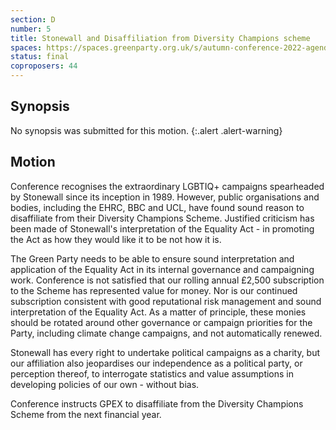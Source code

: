 ```yaml
---
section: D
number: 5
title: Stonewall and Disaffiliation from Diversity Champions scheme
spaces: https://spaces.greenparty.org.uk/s/autumn-conference-2022-agenda-forum/?contentId=100609
status: final
coproposers: 44
---
```

## Synopsis
No synopsis was submitted for this motion.
{:.alert .alert-warning}

## Motion
Conference recognises the extraordinary LGBTIQ+ campaigns spearheaded by Stonewall since its inception in 1989. However, public organisations and bodies, including the EHRC, BBC and UCL, have found sound reason to disaffiliate from their Diversity Champions Scheme. Justified criticism has been made of Stonewall's interpretation of the Equality Act - in promoting the Act as how they would like it to be not how it is.

The Green Party needs to be able to ensure sound interpretation and application of the Equality Act in its internal governance and campaigning work. Conference is not satisfied that our rolling annual £2,500 subscription to the Scheme has represented value for money. Nor is our continued subscription consistent with good reputational risk management and sound interpretation of the Equality Act. As a matter of principle, these monies should be rotated around other governance or campaign priorities for the Party, including climate change campaigns, and not automatically renewed.

Stonewall has every right to undertake political campaigns as a charity, but our affiliation also jeopardises our independence as a political party, or perception thereof, to interrogate statistics and value assumptions in developing policies of our own - without bias.

Conference instructs GPEX to disaffiliate from the Diversity Champions Scheme from the next financial year.
